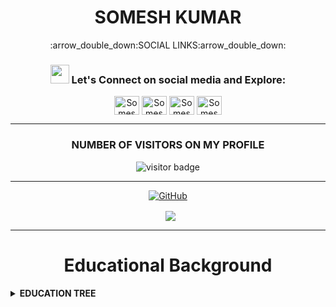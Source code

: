 <h1 align="center"> SOMESH KUMAR </h1>

<p align="center">
:arrow_double_down:SOCIAL LINKS:arrow_double_down:
<h3 align="center"> <img src="https://raw.githubusercontent.com/iampavangandhi/iampavangandhi/master/gifs/Hi.gif" width="30px"> Let's Connect on social media and Explore:</h3>
<p align="center">
<a href="https://twitter.com/SomeshG43717565" target="blank"><img align="center" src="https://cdn.jsdelivr.net/npm/simple-icons@3.0.1/icons/twitter.svg" alt="Somesh Gupta" height="30" width="40" /></a> 
<a href="https://www.linkedin.com/in/somesh-kumar-4995b2121/" target="blank"><img align="center" src="https://cdn.jsdelivr.net/npm/simple-icons@3.0.1/icons/linkedin.svg" alt="Somesh Kumar" height="30" width="40" /></a>
<a href="https://www.instagram.com/s0m.gupta/" target="blank"><img align="center" src="https://cdn.jsdelivr.net/npm/simple-icons@3.0.1/icons/instagram.svg" alt="Somesh Gupta" height="30" width="40" /></a>
<a href="https://www.youtube.com/channel/UCWKWilgAj2KOjZScVH9jlxw" target="blank"><img align="center" src="https://cdn.jsdelivr.net/npm/simple-icons@3.0.1/icons/youtube.svg" alt="Somesh Kumar" height="30" width="40" /></a>
</p>

-----

  <h3 align="center"> NUMBER OF VISITORS ON MY PROFILE </h3> 
 <p align="center"><img src="https://visitor-badge.glitch.me/badge?page_id=somgithub111.somgithub111" alt="visitor badge"/></p>

-------
 <p align="center"> <a href="https://github-readme-stats.vercel.app/api?username=somgithub111&show_icons=true&theme=gotham%22%20alt=%22somgithub111"><img align="center" alt="GitHub" src="https://img.shields.io/badge/Quick Analysis of my github statistics%20-%23121011.svg?&style=for-the-badge&logo=github&logoColor=white"/></a></p>
 

 <p align="center">&nbsp; <img align="center" src="https://github-readme-stats.vercel.app/api?username=somgithub111&show_icons=true&theme=gotham%22%20alt=%22somgithub111" /> </p>

-----

<h1 align="center"> Educational Background </h1> 
<!-- Education Details of Somesh -->
<details close="close"> 
  <summary><b>EDUCATION TREE </b></summary>
  <ol> <br/>
     <li>
      :arrow_down_small:GRADUATION:arrow_down_small:
        </li>
    <br/>
    
| ***Degree/Qualification***  |    ***Institute/School***  |  ***Aggregate***  |    ***Session***  |
| :------: | :-----: | :------: | :-----: |
|B.Tech [Information Technology] |Greater Noida Institute of Technology, Greater Noida[UP]    |66%   |   2013-2017|
      
          
   <br/>                       
   <li>
  :arrow_down_small: <u>INTERMEDIATE</u> :arrow_down_small:
       </li>
       <br/>
       
| ***Degree/Qualification***  |    ***Institute/School***  |  ***Aggregate***  |    ***Session***  |
| :------: | :-----: | :------: | :-----: |
|C.B.S.E [PCME + Informatics Practices] |Guru Gobind Singh Public School, Bokaro[Jharkhand]  |69%   |   2011-2013|     

     
   <br/>                       
   <li>
      :arrow_down_small:MATRICULATION:arrow_down_small:
       </li>
       <br/>
       
| ***Degree/Qualification***  |    ***Institute/School***  |  ***Aggregate***  |    ***Session***  |
| :------: | :-----: | :------: | :-----: |
|C.B.S.E [Science+Maths+SST+Eng+Sanskrit ] |Scottish Public School, Katihar[Bihar]  |9.4 CGPA   |  Upto 2011|     

</ol>
</details>


